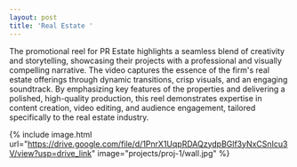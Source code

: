 ```yaml
---
layout: post
title: 'Real Estate '
---
```

The promotional reel for PR Estate highlights a seamless blend of creativity and storytelling, showcasing their projects with a professional and visually compelling narrative. The video captures the essence of the firm's real estate offerings through dynamic transitions, crisp visuals, and an engaging soundtrack. By emphasizing key features of the properties and delivering a polished, high-quality production, this reel demonstrates expertise in content creation, video editing, and audience engagement, tailored specifically to the real estate industry.


{% include image.html url="https://drive.google.com/file/d/1PnrX1UqpRDAQzydpBGlf3yNxCSnIcu3V/view?usp=drive_link" image="projects/proj-1/wall.jpg" %}
